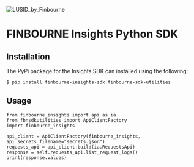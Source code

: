 ![LUSID_by_Finbourne](https://content.finbourne.com/LUSID_repo.png)

# FINBOURNE Insights Python SDK

## Installation

The PyPi package for the Insights SDK can installed using the following:

```
$ pip install finbourne-insights-sdk finbourne-sdk-utilities
```

## Usage

```
from finbourne_insights import api as ia
from fbnsdkutilities import ApiClientFactory
import finbourne_insights

api_client = ApiClientFactory(finbourne_insights, api_secrets_filename="secrets.json")
requests_api = api_client.build(ia.RequestsApi)
response = self.requests_api.list_request_logs()
print(response.values)
```
